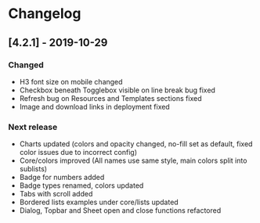 # Changelog

## [4.2.1] - 2019-10-29

### Changed
 - H3 font size on mobile changed
 - Checkbox beneath Togglebox visible on line break bug fixed
 - Refresh bug on Resources and Templates sections fixed
 - Image and download links in deployment fixed

### Next release
 - Charts updated (colors and opacity changed, no-fill set as default, fixed color issues due to incorrect config)
 - Core/colors improved (All names use same style, main colors split into sublists)
 - Badge for numbers added
 - Badge types renamed, colors updated
 - Tabs with scroll added
 - Bordered lists examples under core/lists updated
 - Dialog, Topbar and Sheet open and close functions refactored